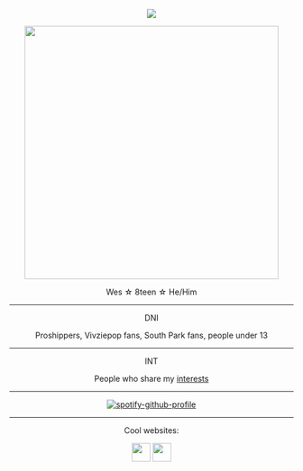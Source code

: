 <!-- nooo... don't look at my raw code >___< -->
<!-- genuinely this is just the madwork of man who usually only uses markdown while attempting html .... -->


 
<div align="center">

<p align="center"><img src="https://komarev.com/ghpvc/?username=cometecti&color=657cc2&style=plastic&label=View+Count!"/></p> 


<p align="center"><img src="https://github.com/user-attachments/assets/8f176e6e-6269-4555-b4ea-65e657fd0cf1" height="450"/></a></p>
<p align="center">Wes ☆ 8teen ☆ He/Him</p>

***
<p align="center"> DNI </p>
<p align="center"> Proshippers, Vivziepop fans, South Park fans, people under 13 </p>

***
<p align="center"> INT </p>
<p align="center"> People who share my <a href="https://cometecti.straw.page/interests">interests</a> </p>

***
[![spotify-github-profile](https://spotify-github-profile.kittinanx.com/api/view?uid=lnsqq008qgesjwmrw5ezq1c5b&cover_image=true&theme=novatorem&show_offline=true&background_color=394f3d&interchange=true&bar_color=699d62&bar_color_cover=false)](https://github.com/kittinan/spotify-github-profile)
***

<p align="center">Cool websites:

<p align="center"><a href="https://smokepowered.com"><img src="http://smokepowered.com/smoke.gif" height="33"/></a> 
<a href="https://epicblazed.com"><img src="http://smokepowered.com/EpicBlazedButton.png" height="33"/></a>
